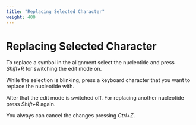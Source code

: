 ```yaml
---
title: "Replacing Selected Character"
weight: 400
---
```



# Replacing Selected Character

To replace a symbol in the alignment select the nucleotide and press _Shift+R_ for switching the edit mode on.

 While the selection is blinking, press a keyboard character that you want to replace the nucleotide with.

 After that the edit mode is switched off. For replacing another nucleotide press _Shift+R_ again.

 You always can cancel the changes pressing _Ctrl+Z_.
